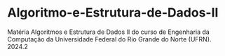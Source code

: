 # Algoritmo-e-Estrutura-de-Dados-II

Matéria Algoritmos e Estrutura de Dados II do curso de Engenharia da Computação da Universidade Federal do Rio Grande do Norte (UFRN). 2024.2

